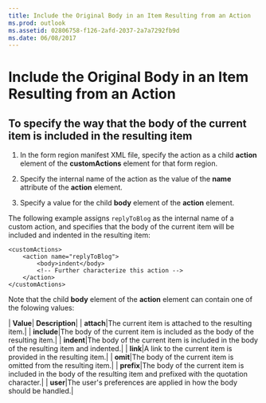 ```yaml
---
title: Include the Original Body in an Item Resulting from an Action
ms.prod: outlook
ms.assetid: 02806758-f126-2afd-2037-2a7a7292fb9d
ms.date: 06/08/2017
---
```



# Include the Original Body in an Item Resulting from an Action

## To specify the way that the body of the current item is included in the resulting item


1. In the form region manifest XML file, specify the action as a child  **action** element of the **customActions** element for that form region.
    
2. Specify the internal name of the action as the value of the  **name** attribute of the **action** element.
    
3. Specify a value for the child  **body** element of the **action** element.
    
The following example assigns  `replyToBlog` as the internal name of a custom action, and specifies that the body of the current item will be included and indented in the resulting item:


```
<customActions>
    <action name="replyToBlog">
        <body>indent</body>
        <!-- Further characterize this action -->
    </action>
</customActions>

```

Note that the child  **body** element of the **action** element can contain one of the folowing values:



| **Value**| **Description**|
| **attach**|The current item is attached to the resulting item.|
| **include**|The body of the current item is included as the body of the resulting item.|
| **indent**|The body of the current item is included in the body of the resulting item and indented.|
| **link**|A link to the current item is provided in the resulting item.|
| **omit**|The body of the current item is omitted from the resulting item.|
| **prefix**|The body of the current item is included in the body of the resulting item and prefixed with the quotation character.|
| **user**|The user's preferences are applied in how the body should be handled.|

